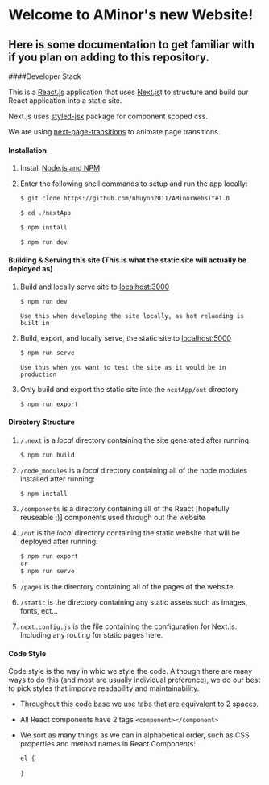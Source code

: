 Welcome to AMinor's new Website!
====

Here is some documentation to get familiar with if you plan on adding to this repository.
---

####Developer Stack

This is a [React.js](https://reactjs.org/) application that uses [Next.js](https://nextjs.org/)t to structure and build our React application into a static site.

Next.js uses [styled-jsx](https://www.npmjs.com/package/styled-jsx) package for component scoped css.

We are using [next-page-transitions](https://github.com/illinois/next-page-transitions) to animate page transitions. 

#### Installation

1. Install [Node.js and NPM](https://nodejs.org/en/download/)


2. Enter the following shell commands to setup and run the app locally:
    ~~~ bash 
    $ git clone https://github.com/nhuynh2011/AMinorWebsite1.0
    
    $ cd ./nextApp
    
    $ npm install
    
    $ npm run dev
    ~~~
    
#### Building & Serving this site (This is what the static site will actually be deployed as)

1. Build and locally serve site to [localhost:3000](http://localhost:3000/)
   ~~~ bash
   $ npm run dev
   ~~~
   
   `Use this when developing the site locally, as hot relaoding is built in`

2. Build, export, and locally serve, the static site to [localhost:5000](http://localhost:5000/)
    ~~~ bash
    $ npm run serve
    ~~~
    `Use thus when you want to test the site as it would be in production`
    
    
3. Only build and export the static site into the ```nextApp/out``` directory
    ~~~ bash
    $ npm run export
    ~~~
    
#### Directory Structure

1. ```/.next``` is a *local* directory containing the site generated after running:
    ~~~ bash
    $ npm run build
    ~~~
2. ```/node_modules``` is a *local* directory containing all of the node modules installed after running:
    ~~~bash
    $ npm install 
    ~~~
3. ```/components``` is a directory containing all of the React [hopefully reuseable ;)] components used through out the website

4. ```/out``` is the *local* directory containing the static website that will be deployed after running:
    ~~~ bash 
    $ npm run export
    or 
    $ npm run serve
    ~~~
5. ```/pages``` is the directory containing all of the pages of the website. 
6. ```/static``` is the directory containing any static assets such as images, fonts, ect...
7. ```next.config.js``` is the file containing the configuration for Next.js. Including any routing for static pages here.
        
#### Code Style

Code style is the way in whic we style the code. Although there are many ways to do this (and most are usually individual preference), we do our best to pick styles that imporve readability and maintainability.

* Throughout this code base we use tabs that are equivalent to 2 spaces. 

* All React components have 2 tags
    `<component></component>`

* We sort as many things as we can in alphabetical order, such as CSS properties and method names in React Components:
    ~~~css
    el {
      
    }
    ~~~


 
 
    
